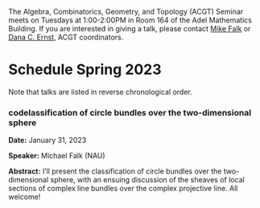 The Algebra, Combinatorics, Geometry, and Topology (ACGT) Seminar meets on Tuesdays at 1:00-2:00PM in Room 164 of the Adel Mathematics Building. If you are interested in giving a talk, please contact [Mike Falk](mailto:Michael.Falk@nau.edu) or [Dana C. Ernst](http://danaernst.com), ACGT coordinators.

# Schedule Spring 2023 #

Note that talks are listed in reverse chronological order.

### codelassification of circle bundles over the two-dimensional sphere

**Date:** January 31, 2023

**Speaker:** Michael Falk (NAU)

**Abstract:** I’ll present the classification of circle bundles over the two-dimensional sphere, with an ensuing discussion of the sheaves of local sections of complex line bundles over the complex projective line. All welcome!
